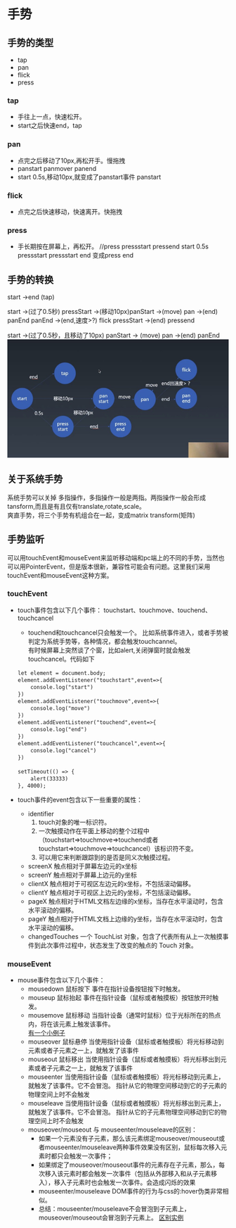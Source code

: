 # 手势
## 手势的类型
- tap
- pan
- flick
- press
### tap
- 手往上一点，快速松开。  
- start之后快速end，tap
### pan
- 点完之后移动了10px,再松开手。慢拖拽
- panstart panmover panend
- start 0.5s,移动10px,就变成了panstart事件
panstart
### flick
- 点完之后快速移动，快速离开。快拖拽
### press
- 手长期按在屏幕上，再松开。
//press pressstart pressend
start 0.5s pressstart
pressstart end 变成press end
## 手势的转换
start ->end  (tap)

start ->(过了0.5秒) pressStart  ->(移动10px)panStart ->(move) pan ->(end) panEnd
panEnd ->(end,速度>?) flick
pressStart ->(end) pressend

start ->(过了0.5秒，且移动了10px) panStart -> (move) pan ->(end) panEnd
![手势图](./shoushitu.jpg)

## 关于系统手势
系统手势可以关掉
多指操作，多指操作一般是两指。两指操作一般会形成tansform,而且是有且仅有translate,rotate,scale。  
爽直手势，将三个手势有机组合在一起，变成matrix transform(矩阵)


## 手势监听
可以用touchEvent和mouseEvent来监听移动端和pc端上的不同的手势，当然也可以用PointerEvent，但是版本很新，兼容性可能会有问题。这里我们采用touchEvent和mouseEvent这种方案。
### touchEvent
- touch事件包含以下几个事件：
    touchstart、touchmove、touchend、touchcancel
    - touchend和touchcancel只会触发一个。
    比如系统事件进入，或者手势被判定为系统手势等，各种情况，都会触发touchcannel。  
    有时候屏幕上突然谈了个窗，比如alert,关闭弹窗时就会触发touchcancel。代码如下  
    ```
    let element = document.body;
    element.addEventListener("touchstart",event=>{
        console.log("start")
    })
    element.addEventListener("touchmove",event=>{
        console.log("move")
    })
    element.addEventListener("touchend",event=>{
        console.log("end")
    })
    element.addEventListener("touchcancel",event=>{
        console.log("cancel")
    })

    setTimeout(() => {
        alert(33333)
    }, 4000);
    ```

- touch事件的event包含以下一些重要的属性：
    - identifier
        1. touch对象的唯一标识符。
        2. 一次触摸动作在平面上移动的整个过程中（touchstart=>touchmove=>touchend或者touchstart=>touchmove=>touchcancel）该标识符不变。
        3. 可以用它来判断跟踪到的是否是同义次触摸过程。
    - screenX
        触点相对于屏幕左边元的x坐标
    - screenY
        触点相对于屏幕上边元的y坐标
    - clientX
        触点相对于可视区左边元的x坐标，不包括滚动偏移。
    - clientY
        触点相对于可视区上边元的y坐标，不包括滚动偏移。
    - pageX
        触点相对于HTML文档左边缘的x坐标，当存在水平滚动时，包含水平滚动的偏移。
    - pageY
        触点相对于HTML文档上边缘的y坐标，当存在水平滚动时，包含水平滚动的偏移。
    - changedTouches
        一个 TouchList 对象，包含了代表所有从上一次触摸事件到此次事件过程中，状态发生了改变的触点的 Touch 对象。
### mouseEvent
- mouse事件包含以下几个事件：
    - mousedown 鼠标按下
        事件在指针设备按钮按下时触发。
    - mouseup 鼠标抬起
        事件在指针设备（鼠标或者触摸板）按钮放开时触发。
    - mousemove 鼠标移动
        当指针设备（通常时鼠标）位于光标所在的热点内，将在该元素上触发该事件。  
        [有一个小例子](https://developer.mozilla.org/en-US/docs/Web/API/Element/mouseup_event)
    - mouseover 鼠标悬停
        当使用指针设备（鼠标或者触摸板）将光标移动到元素或者子元素之一上，就触发了该事件
    - mouseout 鼠标移出
        当使用指针设备（鼠标或者触摸板）将光标移出到元素或者子元素之一上，就触发了该事件
    - mouseenter
        当使用指针设备（鼠标或者触摸板）将光标移动到元素上，就触发了该事件。它不会冒泡。
        指针从它的物理空间移动到它的子元素的物理空间上时不会触发
    - mouseleave
        当使用指针设备（鼠标或者触摸板）将光标移出到元素上，就触发了该事件。它不会冒泡。
        指针从它的子元素物理空间移动到它的物理空间上时不会触发
    - mouseover/mouseout 与 mouseenter/mouseleave的区别：
        - 如果一个元素没有子元素，那么该元素绑定mouseover/mouseout或者mouseenter/mouseleave两种事件效果没有区别，鼠标每次移入元素时都只会触发一次事件；
        - 如果绑定了mouseover/mouseout事件的元素存在子元素，那么，每次移入该元素时都会触发一次事件（包括从外部移入和从子元素移入），移入子元素时也会触发一次事件。会造成闪烁的效果
        - mouseenter/mouseleave DOM事件的行为与css的:hover伪类非常相似。
        - 总结：mouseenter/mouseleave不会冒泡到子元素上，mouseover/mouseout会冒泡到子元素上。
        [区别实例](https://developer.mozilla.org/en-US/docs/Web/API/Element/mouseover_event)

